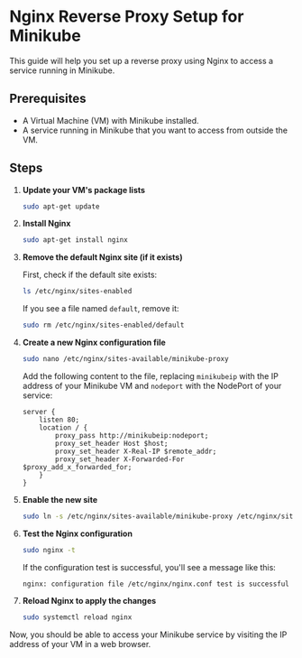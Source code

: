 # Nginx Reverse Proxy Setup for Minikube

This guide will help you set up a reverse proxy using Nginx to access a service running in Minikube.

## Prerequisites

- A Virtual Machine (VM) with Minikube installed.
- A service running in Minikube that you want to access from outside the VM.

## Steps

1. **Update your VM's package lists**

    ```bash
    sudo apt-get update
    ```

2. **Install Nginx**

    ```bash
    sudo apt-get install nginx
    ```

3. **Remove the default Nginx site (if it exists)**

    First, check if the default site exists:

    ```bash
    ls /etc/nginx/sites-enabled
    ```

    If you see a file named `default`, remove it:

    ```bash
    sudo rm /etc/nginx/sites-enabled/default
    ```

4. **Create a new Nginx configuration file**

    ```bash
    sudo nano /etc/nginx/sites-available/minikube-proxy
    ```

    Add the following content to the file, replacing `minikubeip` with the IP address of your Minikube VM and `nodeport` with the NodePort of your service:

    ```nginx
    server {
        listen 80;
        location / {
            proxy_pass http://minikubeip:nodeport;
            proxy_set_header Host $host;
            proxy_set_header X-Real-IP $remote_addr;
            proxy_set_header X-Forwarded-For $proxy_add_x_forwarded_for;
        }
    }
    ```

5. **Enable the new site**

    ```bash
    sudo ln -s /etc/nginx/sites-available/minikube-proxy /etc/nginx/sites-enabled/
    ```

6. **Test the Nginx configuration**

    ```bash
    sudo nginx -t
    ```

    If the configuration test is successful, you'll see a message like this:

    ```
    nginx: configuration file /etc/nginx/nginx.conf test is successful
    ```

7. **Reload Nginx to apply the changes**

    ```bash
    sudo systemctl reload nginx
    ```

Now, you should be able to access your Minikube service by visiting the IP address of your VM in a web browser.